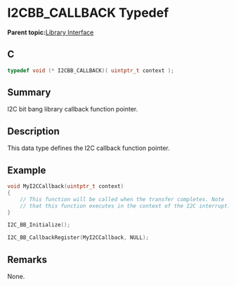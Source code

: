 # I2CBB\_CALLBACK Typedef

**Parent topic:**[Library Interface](GUID-6CBA8AA0-7EF7-44B1-8D12-CD6A3067E53A.md)

## C

```c
typedef void (* I2CBB_CALLBACK)( uintptr_t context );

```

## Summary

I2C bit bang library callback function pointer.

## Description

This data type defines the I2C callback function pointer.

## Example

```c
void MyI2CCallback(uintptr_t context)
{
    // This function will be called when the transfer completes. Note
    // that this function executes in the context of the I2C interrupt.
}

I2C_BB_Initialize();

I2C_BB_CallbackRegister(MyI2CCallback, NULL);
```

## Remarks

None.

